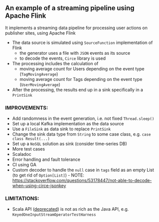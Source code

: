 ## An example of a streaming pipeline using Apache Flink

It implements a streaming data pipeline for processing user actions on publisher
sites, using Apache Flink

* The data source is simulated using `SourceFunction` implementation of Flink
    * the generator uses a file with `JSON` events as its source
    * to decode the events, `Circe` library is used
* The processing includes the calculation of
    * moving average count for Users depending on the event type (`TagMovingAverage`)
    * moving average count for Tags depending on the event type (`UserMovingAverage`)
* After the processing, the results end up in a sink specifically in a `PrintSink`

### IMPROVEMENTS:

* Add randomness in the event generation, i.e. not fixed `Thread.sleep()`
* Set up a local Kafka implementation as the data source
* Use a `FileSink` as data sink to replace `PrintSink`
* Change the sink data type from `String` to some case class, e.g. `case class Result(...)`
* Set up a `NoSQL` solution as sink (consider time-series DB)
* More test cases
* Scaladoc
* Error handling and fault tolerance
* CI using GA
* Custom decoder to handle the `null` case in `tags` field as an empty List (to get rid of
  `Option[List]`) -
  NOTE: https://stackoverflow.com/questions/53178447/not-able-to-decode-when-using-circe-jsonkey

### LIMITATIONS:

* Scala
  API ([deprecated](https://cwiki.apache.org/confluence/display/FLINK/FLIP-265+Deprecate+and+remove+Scala+API+support))
  is not as rich as the Java API,
  e.g. `KeyedOneInputStreamOperatorTestHarness`
